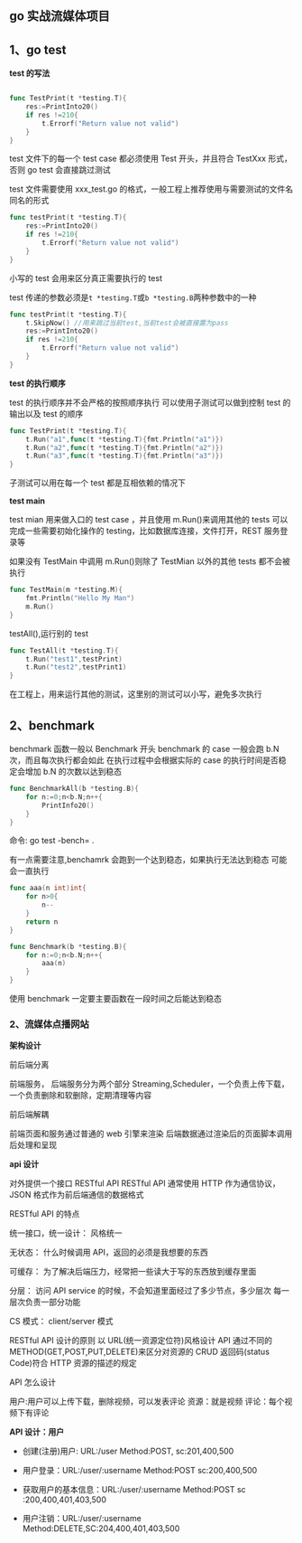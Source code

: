## go 实战流媒体项目

## 1、go test

**test 的写法**

```go

func TestPrint(t *testing.T){
    res:=PrintInto20()
    if res !=210{
        t.Errorf("Return value not valid")
    }
}

```

test 文件下的每一个 test case 都必须使用 Test 开头，并且符合 TestXxx 形式，否则 go test 会直接跳过测试

test 文件需要使用 xxx_test.go 的格式，一般工程上推荐使用与需要测试的文件名同名的形式

```go
func testPrint(t *testing.T){
    res:=PrintInto20()
    if res !=210{
        t.Errorf("Return value not valid")
    }
}
```

小写的 test 会用来区分真正需要执行的 test

test 传递的参数必须是`t *testing.T`或`b *testing.B`两种参数中的一种

```go
func testPrint(t *testing.T){
    t.SkipNow() //用来跳过当前test,当前test会被直接置为pass
    res:=PrintInto20()
    if res !=210{
        t.Errorf("Return value not valid")
    }
}
```

**test 的执行顺序**

test 的执行顺序并不会严格的按照顺序执行
可以使用子测试可以做到控制 test 的输出以及 test 的顺序

```go
func TestPrint(t *testing.T){
    t.Run("a1",func(t *testing.T){fmt.Println("a1")})
    t.Run("a2",func(t *testing.T){fmt.Println("a2")})
    t.Run("a3",func(t *testing.T){fmt.Println("a3")})
}
```

子测试可以用在每一个 test 都是互相依赖的情况下

**test main**

test mian 用来做入口的 test case ，并且使用 m.Run()来调用其他的 tests 可以完成一些需要初始化操作的 testing，比如数据库连接，文件打开，REST 服务登录等

如果没有 TestMain 中调用 m.Run()则除了 TestMian 以外的其他 tests 都不会被执行

```go
func TestMain(m *testing.M){
    fmt.Println("Hello My Man")
    m.Run()
}
```

testAll(),运行别的 test

```go
func TestAll(t *testing.T){
    t.Run("test1",testPrint)
    t.Run("test2",testPrint1)
}
```

在工程上，用来运行其他的测试，这里别的测试可以小写，避免多次执行

## 2、benchmark

benchmark 函数一般以 Benchmark 开头
benchmark 的 case 一般会跑 b.N 次，而且每次执行都会如此
在执行过程中会根据实际的 case 的执行时间是否稳定会增加 b.N 的次数以达到稳态

```go
func BenchmarkAll(b *testing.B){
    for n:=0;n<b.N;n++{
        PrintInfo20()
    }
}
```

命令: go test -bench= .

有一点需要注意,benchamrk 会跑到一个达到稳态，如果执行无法达到稳态
可能会一直执行

```go
func aaa(n int)int{
    for n>0{
        n--
    }
    return n
}

func Benchmark(b *testing.B){
    for n:=0;n<b.N;n++{
        aaa(n)
    }
}
```

使用 benchmark 一定要主要函数在一段时间之后能达到稳态

### 2、流媒体点播网站

**架构设计**

前后端分离

前端服务，
后端服务分为两个部分 Streaming,Scheduler，一个负责上传下载，一个负责删除和软删除，定期清理等内容

前后端解耦

前端页面和服务通过普通的 web 引擎来渲染
后端数据通过渲染后的页面脚本调用后处理和呈现

**api 设计**

对外提供一个接口
RESTful API
RESTful API 通常使用 HTTP 作为通信协议，JSON 格式作为前后端通信的数据格式

RESTful API 的特点

统一接口，统一设计：
风格统一

无状态：
什么时候调用 API，返回的必须是我想要的东西

可缓存：
为了解决后端压力，经常把一些读大于写的东西放到缓存里面

分层：
访问 API service 的时候，不会知道里面经过了多少节点，多少层次
每一层次负责一部分功能

CS 模式：
client/server 模式

RESTful API 设计的原则
以 URL(统一资源定位符)风格设计 API
通过不同的 METHOD(GET,POST,PUT,DELETE)来区分对资源的 CRUD
返回码(status Code)符合 HTTP 资源的描述的规定

API 怎么设计

用户:用户可以上传下载，删除视频，可以发表评论
资源：就是视频
评论：每个视频下有评论

**API 设计：用户**

- 创建(注册)用户: URL:/user Method:POST, sc:201,400,500
- 用户登录：URL:/user/:username Method:POST sc:200,400,500
- 获取用户的基本信息：URL:/user/:username Method:POST sc :200,400,401,403,500

- 用户注销：URL:/user/:username Method:DELETE,SC:204,400,401,403,500
